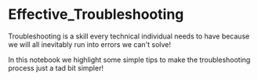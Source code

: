 # Effective_Troubleshooting

Troubleshooting is a skill every technical individual needs to have because we will all inevitably run into errors we can't solve!

In this notebook we highlight some simple tips to make the troubleshooting process just a tad bit simpler!
